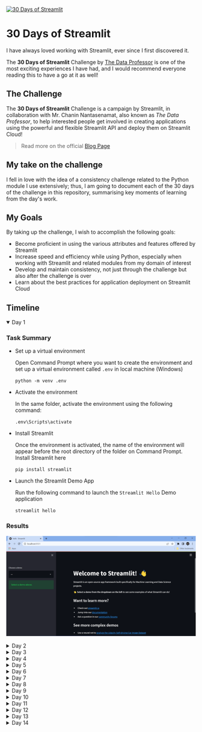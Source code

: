 [![30 Days of Streamlit](https://static.streamlit.io/badges/streamlit_badge_black_white.svg)](https://share.streamlit.io/emperorarthurix/30daysofstreamlit/main)

# 30 Days of Streamlit

I have always loved working with Streamlit, ever since I first discovered it.

The **30 Days of Streamlit** Challenge by [The Data Professor](https://youtube.com/dataprofessor) is one of the most exciting experiences I have had, and I would recommend everyone reading this to have a go at it as well!


## The Challenge

The **30 Days of Streamlit** Challenge is a campaign by Streamlit, in collaboration with Mr. Chanin Nantasenamat, also known as *The Data Professor*, to help interested people get involved in creating applications using the powerful and flexible Streamlit API and deploy them on Streamlit Cloud!

> Read more on the official [Blog Page](https://blog.streamlit.io/30-days-of-streamlit/)


## My take on the challenge

I fell in love with the idea of a consistency challenge related to the Python module I use extensively; thus, I am going to document each of the 30 days of the challenge in this repository, summarising key moments of learning from the day's work.


## My Goals

By taking up the challenge, I wish to accomplish the following goals:

- Become proficient in using the various attributes and features offered by Streamlit
- Increase speed and efficiency while using Python, especially when working with Streamlit and related modules from my domain of interest
- Develop and maintain consistency, not just through the challenge but also after the challenge is over
- Learn about the best practices for application deployment on Streamlit Cloud


## Timeline

<details open>
<summary>Day 1</summary>

### Task Summary

- Set up a virtual environment
    
    Open Command Prompt where you want to create the environment and set up a virtual environment called `.env` in local machine (Windows)
    ```
    python -m venv .env
    ```
- Activate the environment
    
    In the same folder, activate the environment using the following command:
    ```
    .env\Scripts\activate
    ```
- Install Streamlit
    
    Once the environment is activated, the name of the environment will appear before the root directory of the folder on Command Prompt. Install Streamlit here
    ```
    pip install streamlit
    ```
- Launch the Streamlit Demo App

    Run the following command to launch the `Streamlit Hello` Demo application
    ```
    streamlit hello
    ```

### Results

![Day 1](./images/Day1.png)

</details>

<details>
<summary>Day 2</summary>

### Task Summary

- Create a Python File

    Using the file name `streamlit_app.py` enables deployment directly under the GitHub repository name instead of the specific file name

- Write some code

    Import Streamlit and write some code for your streamlit application!

    ```
    import streamlit as st

    st.title('30 Days of Streamlit')
    st.header('Welcome to my application!')
    ```

- Launch the app from your terminal

    Using the command line interface, run the streamlit application on localhost

    If you have a virtual environment, activate it from the command line (Windows)
    ```
    .env\Scripts\activate
    ```
    Launch the application from the command line
    ```
    streamlit run streamlit_app.py
    ```

### Results

![Day 2](./images/Day2.png)

![Day 2](./images/Day2_2.png)

</details>

<details>
<summary>Day 3</summary>

### Task Summary

- Using Buttons in Streamlit

    We can add buttons to our application using the `st.button` widget
    ```
    import streamlit as st
    
    st.title("30 Days of Streamlit")
    
    st.button("I am a button")
    ```

- Add button-dependant code to the application

    We can program certain events to occur once a button is clicked and when it is not clicked

    ```
    import streamlit as st

    st.title('30 Days of Streamlit')
    st.header('Welcome to my application!')

    if st.button("Click Me"):
        st.write("This is a message from the button!")
    
    bt1 = st.button("Button 2")
    if bt1:
        st.write("You clicked button 2")
    else:
        st.write("You have not clicked button 2")
    ```

- Launch the app from your terminal

    Using the command line interface, run the streamlit application on localhost

    If you have a virtual environment, activate it from the command line (Windows)
    ```
    .env\Scripts\activate
    ```
    Launch the application from the command line
    ```
    streamlit run streamlit_app.py
    ```

### Results

![Day 3](./images/Day3.png)

![Day 3](./images/Day3_2.png)

</details>

<details>
<summary>Day 4</summary>

### Task Summary

- Set up a new environment for a Streamlit app
    
    > Read [here](#task-summary) for details

- Get data from Kaggle Dataset

    > Dataset available [here](https://www.kaggle.com/datasets/kenjee/ken-jee-youtube-data)

- Perform Exploratory Data Analysis

    > Explained by Ken Jee [here](https://www.youtube.com/watch?v=Yk-unX4KnV4)

- Store the app and related data in a GitHub repository

    Upload the project to GitHub in a repository and define a README file explaining its details!

- Deploy the application on Streamlit Cloud from the GitHub Repository

    Launch the app using localhost, then select 'Deploy on Streamlit Cloud' from the navigation menu on the top right. Follow the instructions and set up the project accordingly for deployment.

- Update README file with link to Application

    Once deployed, copy the application URL and link to it in the README using [this](https://static.streamlit.io/badges/streamlit_badge_black_white.svg) Streamlit Badge!


### Results

![Day 4](./images/Day4.png)

<!-- ![Day 4](./images/Day3_2.png) -->

</details>

<details>
<summary>Day 5</summary>

### Task Summary

- Write Text in Streamlit

    We can add text to our application using the `st.write` function
    ```
    import streamlit as st
    
    st.title("30 Days of Streamlit")
    
    st.write("This is written using `st.write`")
    ```

- Versatility of `st.write`

    The write function can be used to display not just text, but also:

    - Markdown strings, like `st.markdown()`
    - Python dictionaries, lists, tuples
    - Pandas DataFrame, as a table
    - Plots/graphs/figures from `matplotlib`, `plotly`, `altair`, `graphviz`, `bokeh`
    
    And the list goes on!

    ```
    import streamlit as st
    import pandas as pd

    st.title('30 Days of Streamlit')
    st.header('Welcome to my application!')

    st.write("Hello world!")

    st.write(2*3.14)

    st.write(
        "#### This is a subheading\n",
        "\nThis line follows the subheading\n",
        "\nThese three lines are written in Markdown, using the same function!")

    st.write(pd.DataFrame([[j*i for j in range(5)] for i in range(5)]))
    ```

- Launch the app from your terminal

    Once the app is ready, open the command line interface and run the streamlit application on localhost

    If you have a virtual environment, activate it from the command line (Windows)
    ```
    .env\Scripts\activate
    ```
    Launch the application from the command line
    ```
    streamlit run streamlit_app.py
    ```

### Results

![Day 5](./images/Day5.png)

</details>

<details>
<summary>Day 6</summary>

### Task Summary

- Sign Up/ Login to GitHub

    Proceed to [GitHub](https://www.github.com) and enter your credentials to access your profile. Here, the Streamlit App shall be uploaded in a repository

- Create a Repository for the application
    
    Choose an appropriate name, relevant to your application, and create a repository in which the code and dependencies of the application may be stored
    
    This may be done by the Command Line Interface provided by GitHub, or by using GUI on the website

- Upload files to the repository

    You can open the repository on the GitHub web page, then drag and drop the files relevant to the project there

    OR

    Use GitHub from the command line to connect a local project repository to the remote repository on GitHub, then push code onto it


### Results

![Day 6](./images/Day6.png)

</details>

<details>
<summary>Day 7</summary>

### Task Summary

- Make sure the application on GitHub is stable

    Before deploying the application on the cloud, we must make sure that the app runs stably and can sustain itself online

- Launch the application through the terminal

    If you have a virtual environment, activate it from the command line (Windows)
    ```
    .env\Scripts\activate
    ```
    Launch the application from the command line
    ```
    streamlit run streamlit_app.py
    ```

- Login/Sign Up for Streamlit Cloud

    On being taken to the Streamlit Cloud deployment page, enter your credentials to gain access to the deployment menu

- Deploy a new application from an existing repository

    From the dropdown menu, choose `from an existing repository` to link your application to the GitHub repository in which your streamlit application is uploaded! Make sure to check advanced settings and change the Python Version to the one you used during development!


### Results


#### Deployment Menu

![Day 7](./images/Day7.png)

#### Making sure GitHub is up-to-date and stable

![Day 7](./images/Day7_2.png)

#### Log in to Streamlit Cloud

![Day 7](./images/Day7_3.png)

#### Deploy from existing repository

![Day 7](./images/Day7_4.png)

#### Link repository to cloud

![Day 7](./images/Day7_5.png)

#### Choose Python version

![Day 7](./images/Day7_6.png)

#### Wait till build completes, then share your app!

![Day 7](./images/Day7_7.png)

![Day 7](./images/Day7_8.png)

</details>

<details>
<summary>Day 8</summary>

### Task Summary

- Use `st.slider` to get numeric or range input from user

    The `st.slider` widget allows for user input as a number, or a range, without the user having to type anything; instead, by dragging a slider.
    ```
    import streamlit as st
    
    st.title("30 Days of Streamlit")

    sal = st.slider("Enter Salary:", min_value=1000, max_value=10000)

    st.write("Your tax at 5% is: " + str(round(sal*0.05, 2)))
    ```

- We can even use the slider to take in a range

    By passing the `value` argument as a tuple or list, we can modify the slider to accept a range with default selected upper and lower limits specified in `value`
    ```
    import streamlit as st
    from datetime import time

    appointment = st.slider(
        "Schedule your appointment:",
        value=(time(11, 30), time(12, 45))
        )
    st.write("You're scheduled for:", appointment[0] - appointment[1])
    ```

- Launch the app from your terminal

    Once the app is ready, open the command line interface and run the streamlit application on localhost

    If you have a virtual environment, activate it from the command line (Windows)
    ```
    .env\Scripts\activate
    ```
    Launch the application from the command line
    ```
    streamlit run streamlit_app.py
    ```


### Results

![Day 8](./images/Day8.png)

![Day 8](./images/Day8_2.png)

</details>

<details>
<summary>Day 9</summary>

### Task Summary

- Use `st.line_chart` to display a range using a line plot

    The `st.line_chart` widget is a simplified version of `st.altair_chart`, made for ease of use
    ```
    import streamlit as st
    
    st.title("30 Days of Streamlit")

    st.line_chart(data=range(100))
    ```

- We can use the slider to take in a range, then define a plot using those values

    By passing the `value` argument as a tuple or list, we can modify the slider to accept a range with default selected upper and lower limits specified in `value`
    ```
    import streamlit as st
    import numpy as np

    rng = st.slider("Choose a range",0, 100, value=(25, 75))
    arr = np.random.randint(low=rng[0], high=rng[1], size=100)

    st.line_chart(data=arr)
    ```

- Launch the app from your terminal

    Once the app is ready, open the command line interface and run the streamlit application on localhost

    If you have a virtual environment, activate it from the command line (Windows)
    ```
    .env\Scripts\activate
    ```
    Launch the application from the command line
    ```
    streamlit run streamlit_app.py
    ```


### Results

![Day 9](./images/Day9.png)

![Day 9](./images/Day9_2.png)

</details>

<details>
<summary>Day 10</summary>

### Task Summary

- Use `st.selectbox` to display a list of options

    The `st.selectbox` widget is used to provide a dropdown list of options, out of which the user may choose only one
    ```
    import streamlit as st
    
    st.title("30 Days of Streamlit")

    st.selectbox("Gender", options=["Female", "Male", "Non-Binary"])
    ```

- We can use the select box in multiple ways

    In fact, here on this app, we have used the select box to help you navigate through the various days of this challenge!
    ```
    import streamlit as st

    day = st.sidebar.selectbox("Which day do you wish to visit?", ["Day " + str(i+1) for i in range(1,31)])

    st.subheader(day)
    ```

- Launch the app from your terminal

    Once the app is ready, open the command line interface and run the streamlit application on localhost

    If you have a virtual environment, activate it from the command line (Windows)
    ```
    .env\Scripts\activate
    ```
    Launch the application from the command line
    ```
    streamlit run streamlit_app.py
    ```


### Results

![Day 10](./images/Day10.png)

![Day 10](./images/Day10_2.png)

![Day 10](./images/Day10_3.png)

![Day 10](./images/Day10_4.png)

</details>

<details>
<summary>Day 11</summary>

### Task Summary

- Use `st.multiselect` to display a list of options

    The `st.multiselect` widget is used to provide a dropdown list of options, out of which the user may choose more than one
    ```
    import streamlit as st
    
    st.title("30 Days of Streamlit")

    countries = st.multiselect("Countries visited", ["India", "Sri Lanka", "Nepal"])
    ```

- We can use the select box in multiple ways

    It allows the user to choose multiple options, thus we may use it in cases where we want the user to choose a list of columns from a dataset, or a list of langauges for translation, or a set of data types to use, and so on
    ```
    import streamlit as st

    langs = st.multiselect("Which languages do you speak?", ['English', "Spanish", "German"])

    st.write("You speak:", *langs)
    ```

- Launch the app from your terminal

    Once the app is ready, open the command line interface and run the streamlit application on localhost

    If you have a virtual environment, activate it from the command line (Windows)
    ```
    .env\Scripts\activate
    ```
    Launch the application from the command line
    ```
    streamlit run streamlit_app.py
    ```


### Results

![Day 11](./images/Day11.png)

![Day 11](./images/Day11_2.png)

</details>

<details>
<summary>Day 12</summary>

### Task Summary

- Use `st.checkbox` to display a checkbox

    The `st.checkbox` widget is used to provide an enable-disable type option, which returns a boolean value
    ```
    import streamlit as st
    
    st.title("30 Days of Streamlit")

    if st.checkbox("Tick Me"):
        st.baloons()
    ```

- Write checkbox dependent code in your application!

    
    ```
    import streamlit as st

    domains = ['Web Dev', 'Cloud', 'Data Science', 'Blockchain']
    arr = list()

    for i, domain in enumerate(domains):
        arr.append(st.checkbox(domain))
    
    for i, domain in enumerate(arr):
        if domain:
            st.write(domains[i])
    ```

- Launch the app from your terminal

    Once the app is ready, open the command line interface and run the streamlit application on localhost

    If you have a virtual environment, activate it from the command line (Windows)
    ```
    .env\Scripts\activate
    ```
    Launch the application from the command line
    ```
    streamlit run streamlit_app.py
    ```


### Results

![Day 12](./images/Day12.png)

![Day 12](./images/Day12_2.png)

</details>

<details>
<summary>Day 13</summary>

### Task Summary

- Connect to a Cloud Development environment

    By connecting to an IDE on the cloud, one can work a lot faster while also being connected to version control directly.

- One method of connecting to cloud development environments is using GitPod

    With support for famous text editors and IDEs, GitPod grants cloud development features while facilitating ease of use by allowing users to develop in an environment of their choice from a group of editors offered by Microsoft and JetBrains.

### Results

![Day 13](./images/Day13.png)

</details>

<details>
<summary>Day 14</summary>

### Task Summary

- Using components in Streamlit

    Streamlit is not just a module in Python, there are a large number of supporting libraries and modules that make using Streamlit for applications much more sensible, accessible and efficient

- There is a list of such Streamlit Components, built by the community of tech enthusiasts, available [here](https://streamlit.io/components)!

- We may use components such as Streamlit_folium to render Folium Maps in Streamlit Apps!

    ```
    import streamlit as st
    import streamlit_folium as sf
    import folium

    st.title("30 Days of Streamlit")

    world = folium.Map(
        location=(0, 0),
        zoom_start=4
        )

    sf.st_folium(world)
    ```

### Results

![Day 14](./images/Day14.png)

![Day 14](./images/Day14_2.png)

</details>
